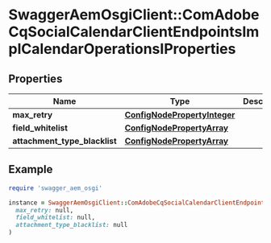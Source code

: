 # SwaggerAemOsgiClient::ComAdobeCqSocialCalendarClientEndpointsImplCalendarOperationsIProperties

## Properties

| Name | Type | Description | Notes |
| ---- | ---- | ----------- | ----- |
| **max_retry** | [**ConfigNodePropertyInteger**](ConfigNodePropertyInteger.md) |  | [optional] |
| **field_whitelist** | [**ConfigNodePropertyArray**](ConfigNodePropertyArray.md) |  | [optional] |
| **attachment_type_blacklist** | [**ConfigNodePropertyArray**](ConfigNodePropertyArray.md) |  | [optional] |

## Example

```ruby
require 'swagger_aem_osgi'

instance = SwaggerAemOsgiClient::ComAdobeCqSocialCalendarClientEndpointsImplCalendarOperationsIProperties.new(
  max_retry: null,
  field_whitelist: null,
  attachment_type_blacklist: null
)
```

